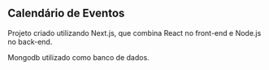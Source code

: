 ## Calendário de Eventos

Projeto criado utilizando Next.js, que combina React no front-end e Node.js no back-end.

Mongodb utilizado como banco de dados.




